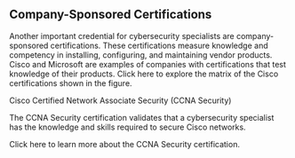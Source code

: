 ## Company-Sponsored Certifications

Another important credential for cybersecurity specialists are company-sponsored certifications. These certifications measure knowledge and competency in installing, configuring, and maintaining vendor products. Cisco and Microsoft are examples of companies with certifications that test knowledge of their products. Click here to explore the matrix of the Cisco certifications shown in the figure.

Cisco Certified Network Associate Security (CCNA Security)

The CCNA Security certification validates that a cybersecurity specialist has the knowledge and skills required to secure Cisco networks.

Click here to learn more about the CCNA Security certification.
